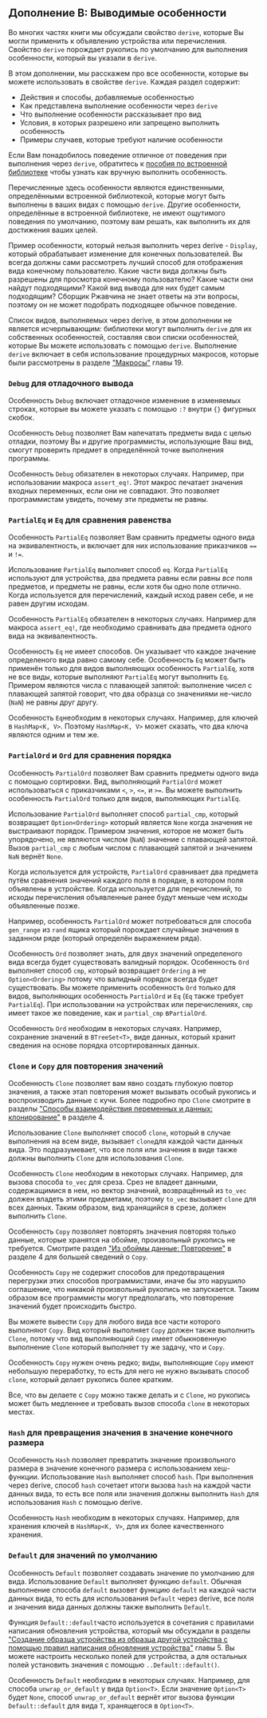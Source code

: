 ## Дополнение В: Выводимые особенности

Во многих частях книги мы обсуждали свойство `derive`, которые Вы могли применить к объявлению устройства или перечисления. Свойство `derive` порождает рукопись по умолчанию для выполнения особенности, который вы указали в  `derive`.

В этом дополнении, мы расскажем про все особенности, которые вы можете использовать в свойстве `derive`. Каждая раздел содержит:

- Действия и способы, добавляемые особенностью
- Как представлена выполнение особенности через `derive`
- Что выполнение особенности рассказывает про вид
- Условия, в которых разрешено или запрещено выполнить особенность
- Примеры случаев, которые требуют наличие особенности

Если Вам понадобилось поведение отличное от поведения при выполнения через `derive`, обратитесь к [пособия по встроенной библиотеке](../std/index.html)<!-- ignore --> чтобы узнать как вручную выполнить особенность.

Перечисленные здесь особенности являются единственными, определёнными встроенной библиотекой, которые могут быть выполнены в ваших видах с помощью `derive`. Другие особенности, определённые в встроенной библиотеке, не имеют ощутимого поведения по умолчанию, поэтому вам решать, как выполнить их для достижения ваших целей.

Пример особенности, который нельзя выполнить через derive - `Display`, который обрабатывает изменение
для конечных пользователей. Вы всегда должны сами рассмотреть лучший способ для отображения вида конечному пользователю. Какие части вида должны быть разрешены для просмотра конечному пользователю? Какие части они найдут подходящими? Какой вид вывода для них будет самым подходящим? Сборщик Ржавчина не знает ответы на эти вопросы, поэтому он не может подобрать подходящее обычное поведение.

Список видов, выполняемых через derive, в этом дополнении не является исчерпывающим: библиотеки могут выполнить `derive` для их собственных особенностей, составляя свои списки особенностей, которые Вы можете использовать с помощью `derive`. Выполнение `derive` включает в себя использование процедурных макросов, которые были рассмотрены в разделе ["Макросы"]<!--  --> главы 19.

### `Debug` для отладочного вывода

Особенность `Debug` включает отладочное изменение
в изменяемых строках, которые вы можете указать с помощью `:?` внутри `{}` фигурных скобок.

Особенность `Debug` позволяет Вам напечатать предметы вида с целью отладки, поэтому Вы и другие программисты, использующие Ваш вид, смогут проверить предмет в определённой точке выполнения программы.

Особенность `Debug` обязателен в некоторых случаях. Например, при использовании макроса `assert_eq!`. Этот макрос печатает значения входных переменных, если они не совпадают. Это позволяет программистам увидеть, почему эти предметы не равны.

### `PartialEq` и `Eq` для сравнения равенства

Особенность `PartialEq` позволяет Вам сравнить предметы одного вида на эквивалентность, и включает для них использование приказчиков `==` и `!=`.

Использование `PartialEq` выполняет способ `eq`. Когда `PartialEq` используют для устройства, два предмета равны если равны *все* поля предметов, и предметы не равны, если хотя бы одно поле отлично. Когда используется для перечислений, каждый исход равен себе, и не равен другим исходам.

Особенность `PartialEq` обязателен в некоторых случаях. Например для макроса `assert_eq!`, где необходимо сравнивать два предмета одного вида на эквивалентность.

Особенность `Eq` не имеет способов. Он указывает что каждое значение определеного вида равно самому себе. Особенность `Eq` может быть применён только для видов выполняющих особенность `PartialEq`, хотя не все виды, которые выполняют `PartialEq` могут выполнить `Eq`. Примером являются числа с плавающей запятой: выполнение чисел с плавающей запятой говорит, что два образца со значениями не-число (`NaN`) не равны друг другу.

Особенность `Eq`необходим в некоторых случаях. Например, для ключей в `HashMap<K, V>`. Поэтому `HashMap<K, V>` может сказать, что два ключа являются одним и тем же.

### `PartialOrd` и `Ord` для сравнения порядка

Особенность `PartialOrd` позволяет Вам сравнить предметы одного вида с помощью сортировки. Вид, выполняющий `PartialOrd` может использоваться с приказчиками `<`, `>`, `<=`, и `>=`. Вы можете выполнить особенность `PartialOrd` только для видов, выполняющих `PartialEq`.

Использование `PartialOrd` выполняет способ `partial_cmp`, который возвращает `Option<Ordering>` который является `None` когда значения не выстраивают порядок. Примером значения, которое не может быть упорядочено, не являются числом (`NaN`) значение с плавающей запятой. Вызов `partial_cmp` с любым числом с плавающей запятой и значением `NaN` вернёт `None`.

Когда используется для устройств, `PartialOrd` сравнивает два предмета путём сравнения значений каждого поля в порядке, в котором поля объявлены в устройстве. Когда используется для перечислений, то исходы перечисления объявленные ранее будут меньше чем исходы объявленные позже.

Например, особенность `PartialOrd` может потребоваться для способа `gen_range` из `rand` ящика который порождает случайные значения в заданном ряде (который определён выражением ряда).

Особенность `Ord` позволяет знать, для двух значений определеного вида всегда будет существовать валидный порядок. Особенность `Ord` выполняет способ `cmp`, который возвращает `Ordering` а не `Option<Ordering>` потому что валидный порядок всегда будет существовать. Вы можете применить особенность  `Ord` только для видов, выполняющих особенность `PartialOrd` и `Eq` (`Eq` также требует `PartialEq`). При использовании на устройствах или перечислениях, `cmp` имеет такое же поведение, как и `partial_cmp` в`PartialOrd`.

Особенность `Ord` необходим в некоторых случаях. Например, сохранение значений в `BTreeSet<T>`, виде данных, который хранит сведения на основе порядка отсортированных данных.

### `Clone` и `Copy` для повторения значений

Особенность `Clone` позволяет вам явно создать глубокую повтор значения, а также этап повторения может вызывать особый рукопись и воспроизводить данные с кучи. Более подробно про `Clone` смотрите в разделы ["Способы взаимодействия переменных и данных: клонирование"](ch04-01-what-is-ownership.html#ways-variables-and-data-interact-clone) в разделе 4.

Использование `Clone` выполняет способ `clone`, который в случае выполнения на всем виде, вызывает `clone`для каждой части данных вида. Это подразумевает, что все поля или значения в виде также должны выполнить `Clone` для использования `Clone`.

Особенность `Clone` необходим в некоторых случаях. Например, для вызова способа `to_vec` для среза. Срез не владеет данными, содержащимися в нем, но вектор значений, возвращённый из `to_vec` должен владеть этими предметами, поэтому `to_vec` вызывает `clone` для всех данных. Таким образом, вид хранящийся в срезе, должен выполнить `Clone`.

Особенность `Copy` позволяет повторять значения повторяя только данные, которые хранятся на обойме, произвольный рукопись не требуется. Смотрите раздел ["Из обоймы данные: Повторение"](ch04-01-what-is-ownership.html#stack-only-data-copy)<!-- ignore --> в разделе 4 для большей сведений о `Copy`.

Особенность `Copy` не содержит способов для предотвращения перегрузки этих способов программистами, иначе бы это нарушило соглашение, что никакой произвольный рукопись не запускается. Таким образом все программисты могут предполагать, что повторение значений будет происходить быстро.

Вы можете вывести `Copy` для любого вида все части которого выполняют `Copy`. Вид который выполняет `Copy` должен также выполнить `Clone`, потому что вид выполняющий `Copy` имеет обыкновенную выполнение `Clone` который выполняет ту же задачу, что и `Copy`.

Особенность `Copy` нужен очень редко; виды, выполняющие `Copy` имеют небольшую переработку, то есть для него не нужно вызывать способ `clone`, который делает рукопись более кратким.

Все, что вы делаете с `Copy` можно также делать и с `Clone`, но рукопись может быть медленнее и требовать вызов способа `clone` в некоторых местах.

### `Hash` для превращения значения в значение конечного размера

Особенность `Hash` позволяет превратить значение произвольного размера в значение конечного размера с использованием хеш-функции. Использование `Hash` выполняет способ `hash`. При выполнения через derive, способ `hash` сочетает итоги вызова `hash` на каждой части данных вида, то есть все поля или значения должны выполнить `Hash` для использования `Hash` с помощью derive.

Особенность `Hash` необходим в некоторых случаях. Например, для хранения ключей в `HashMap<K, V>`, для их более качественного хранения.

### `Default` для значений по умолчанию

Особенность `Default` позволяет создавать значение по умолчанию для вида. Использование `Default` выполняет функцию `default`. Обычная выполнение способа `default` вызовет функцию `default` на каждой части данных вида, то есть для использования `Default` через derive, все поля и значения вида данных должны также выполнить `Default`.

Функция `Default::default`часто используется в сочетания с правилами написания обновления устройства, который мы обсуждали в разделы ["Создание образца устройства из образца другой устройства с помощью правил написания обновления устройства"](ch05-01-defining-structs.html#creating-instances-from-other-instances-with-struct-update-syntax)<!-- ignore --> главы 5. Вы можете настроить несколько полей для устройства, а для остальных полей установить значения с помощью <code>..Default::default()</code>.

Особенность `Default` необходим в некоторых случаях. Например, для способа `unwrap_or_default` у вида `Option<T>`. Если значение `Option<T>` будет `None`, способ `unwrap_or_default` вернёт итог вызова функции `Default::default` для вида `T`, хранящегося в `Option<T>`.


["Макросы"]: ch19-06-macros.html#macros